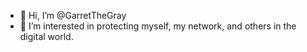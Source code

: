 - 👋 Hi, I’m @GarretTheGray
- 👀 I’m interested in protecting myself, my network, and others in the digital world. 
